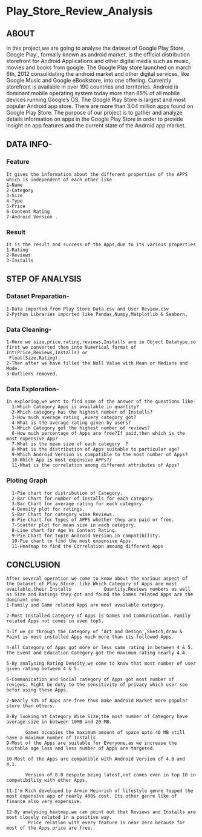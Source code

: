 # Play_Store_Review_Analysis

## ABOUT
 In this project,we are going to analyse the dataset of Google Play Store,
 Google Play , formally known as android market, is the official distribution storefront for Android Applications and other digital media such as music, movies and books from google.
The Google Play store launched on march 6th, 2012 consolidating the android market and other digital services, like Google Music and Google eBookstore, into one offering. Currently storefront is available in over 190 countries and territories.
Android is dominant mobile operating system today more than 85% of all mobile devices running Google’s OS. The Google Play Store is largest and most popular Android app store.
There are more than 3.04 million apps found on Google Play Store.
The purpose of our project is to gather and analyze details information on apps in the Google Play Store in order to provide insight on app features and the current state of the Android app market.

## DATA INFO-
### Feature 
    It gives the information about the different properties of the APPS which is independent of each other like 
    1-Name
    2-Category
    3-Size
    4-Type
    5-Price
    6-Content Rating
    7-Android Version .
### Result
    It is the result and success of the Apps,due to its various properties
    1-Rating
    2-Reviews
    3-Installs
 ## STEP OF ANALYSIS
 
### Dataset Preparation-
    1-Data imported from Play Store Data.csv and User Review.csv
    2-Python Libraries imported like Pandas,Numpy,Matplotlib & Seaborn.

### Data Cleaning-
    1-Here we size,price,rating,reviews,Installs are in Object Datatype,so first we converted them into Numerical format of Int(Price,Reviews,Installs) or
     Float(Size,Rating).
    2-Then after we have filled the Null Value with Mean or Medians and Mode.
    3-Outliers removed.
  
 ### Data Exploration-
    In exploring,we went to find some of the answer of the questions like-
      1-Which Category Apps is available in quantity?
      2-Which category has the highest number of Installs?
      3-How much average rating ,every category got?
      4-What is the average rating given by users?
      5-Which Category got the highest number of reviews?
      6-How much percentage of Apps are free?If paid,then which is the most expensive App?
      7-What is the mean size of each category  ?
      8-What is the distribution of Apps suitable to particular age?
      9-Which Android Version is compatible to the most number of Apps?
      10-Which App is most expensive APPs?/
      11-What is the correlation among different attributes of Apps?
      
  ### Ploting Graph
      1-Pie chart for distribution of Category.
      2-Bar Chart for number of Installs for each category.
      3-Bar Chart for average rating for each category.
      4-Density plot for ratings.
      5-Bar Chart for category wise Reviews.
      6-Pie Chart for Types of APPS whether they are paid or free.
      7-Scatter plot for mean size in each category.
      8-Line chart for Age Vs Content Rating.
      9-Pie Chart for top10 Android Version in compatibility.
      10-Pie chart to find the most expensive Apps.
      11-Heatmap to find the Correlation amoung different Apps
      
## CONCLUSION 
    After several operation we come to know about the various aspect of the Dataset of Play Store. like Which Category of Apps are most available,their Installs            Quantity,Reviews numbers as well as Size and Ratings they got and found the Games related Apps are the dominant one.
    1-Family and Game related Apps are most available category.
    
    2-Most Installed Category of Apps is Games and Communication. Family related Apps not comes in even top5.
    
    3-If we go through the Category of 'Art and Design',Sketch,draw & Paint is most installed Apps much more than its followed Apps.
    
    4-All Category of Apps got more or less same rating in between 4 & 5. The Event and Education Category got the maximum rating nearly 4.4.
    
    5-By analysing Rating Density,we come to know that most number of user given rating between 4 & 5.
    
    6-Communication and Social category of Apps got most number of reviews. Might be duty to the sensitivity of privacy which user see befor using these Apps.
    
    7-Nearly 93% of Apps are free thus make Android Market more popular store than others.
    
    8-By looking at Category Wise Size,the most number of Category have average size in between 10MB and 20 MB.
    
           Games occupies the maximum amount of space upto 40 MB still have a maximum number of Installs.
    9-Most of the Apps are suitable for Everyone,as we increase the suitable age less and less number of Apps are targeted.
    
    10-Most of the Apps are compatible with Android Version of 4.0 and 4.1.
    
           Version of 8.0 despite being latest,not comes even in top 10 in compatibility with other Apps.
           
    11-I'm Rich developed by Armin Heinrich of lifestyle genre topped the most expensive app of nearly 400$ cost. Its other genre like of finance also very expensive.
    
    12-By analysing heatmap,we can point out that Reviews and Installs are most closely related in a positive way.
            Price relation with every feature is near zero because for most of the Apps price are free.
   
   
   
